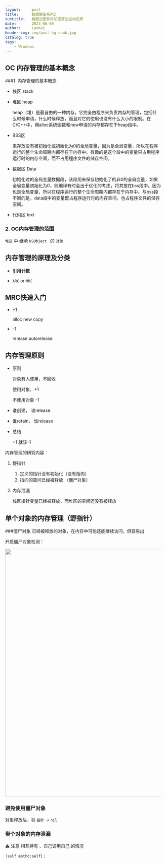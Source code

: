 ```yaml
---
layout:     post
title:      数据解密系列2
subtitle:   翔殷加密软件加密算法逆向还原
date:       2023-06-09
author:     LanKai
header-img: img/post-bg-cook.jpg
catalog: true
tags:
    - Windows
---
```




## OC 内存管理的基本概念


###1. 内存管理的基本概念

- 栈区 stack

- 堆区 heap

	heap（堆）是最自由的一种内存，它完全由程序来负责内存的管理，包括什么时候申请，什么时候释放，而且对它的使用也没有什么大小的限制。在C/C++中，用alloc系统函数和new申请的内存都存在于heap段中。

- BSS区

	来存放没有被初始化或初始化为0的全局变量，因为是全局变量，所以在程序运行的整个生命周期内都存在于内存中。有趣的是这个段中的变量只占用程序运行时的内存空间，而不占用程序文件的储存空间。
	
- 数据区 Data
	
	初始化过的全局变量数据段，该段用来保存初始化了的非0的全局变量，如果全局变量初始化为0，则编译有时会出于优化的考虑，将其放在bss段中。因为也是全局变量，所以在程序运行的整个生命周期内都存在于内存中。与bss段不同的是，data段中的变量既占程序运行时的内存空间，也占程序文件的储存空间。
	
- 代码区 text

### 2. OC内存管理的范围

`堆区` 中 继承 `NSObject ` 的 `对象`


## 内存管理的原理及分类


- **引用计数**

- `ARC` or `MRC`

## MRC快速入门

- +1 

	alloc new copy 
- -1 

	release autorelease
	
## 内存管理原则


- 原则

	对象有人使用，不回收
	
	使用对象，+1
	
	不使用对象 -1
	
- 谁创建， 谁release

- 谁retain， 谁release 
- 总结

	+1 就该-1
	
	
内存管理的研究内容：

1. 野指针
	
	1. 定义的指针没有初始化（没有指向）
	2. 指向的空间已经被释放 （僵尸对象）

2. 内存泄漏

	栈区指针变量已经被释放，而堆区的空间还没有被释放
	
## 单个对象的内存管理（野指针）

###僵尸对象
已经被释放的对象，在内存中可能还能继续访问，但容易出

开启僵尸对象检测：

<img src = "https://ww3.sinaimg.cn/large/006tKfTcgy1fbul3381n8j30pu0eyq4w.jpg" width = "800">

### 避免使用僵尸对象

对象释放后，将 `指针` -> `nil`

### 带个对象的内存泄漏

⚠️ 注意 相互持有 、自己调用自己 的情况
		
	[self mothd:self]；
 


